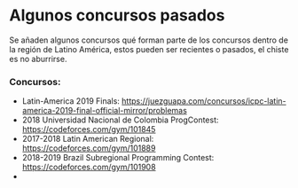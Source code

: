 # Algunos concursos pasados

Se añaden algunos concursos qué forman parte de los concursos dentro de la región de Latino América, estos pueden ser recientes o pasados, el chiste es no aburrirse.

### Concursos:

- Latin-America 2019 Finals: https://juezguapa.com/concursos/icpc-latin-america-2019-final-official-mirror/problemas
- 2018 Universidad Nacional de Colombia ProgContest: https://codeforces.com/gym/101845
- 2017-2018 Latin American Regional: https://codeforces.com/gym/101889
- 2018-2019 Brazil Subregional Programming Contest: https://codeforces.com/gym/101908
- 
